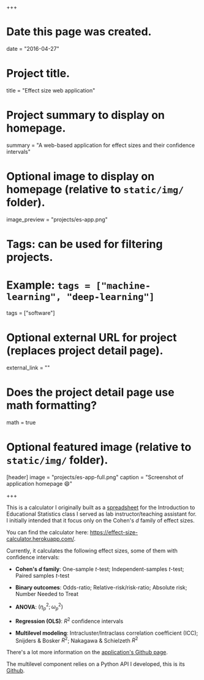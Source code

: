 +++
# Date this page was created.
date = "2016-04-27"

# Project title.
title = "Effect size web application"

# Project summary to display on homepage.
summary = "A web-based application for effect sizes and their confidence intervals"

# Optional image to display on homepage (relative to `static/img/` folder).
image_preview = "projects/es-app.png"

# Tags: can be used for filtering projects.
# Example: `tags = ["machine-learning", "deep-learning"]`
tags = ["software"]

# Optional external URL for project (replaces project detail page).
external_link = ""

# Does the project detail page use math formatting?
math = true

# Optional featured image (relative to `static/img/` folder).
[header]
image = "projects/es-app-full.png"
caption = "Screenshot of application homepage :smile:"

+++

This is a calculator I originally built as a [spreadsheet](/misc/others/cohens_d_calculator.xls) for the Introduction to Educational Statistics class I served as lab instructor/teaching assistant for. I initially intended that it focus only on the Cohen's _d_ family of effect sizes.

You can find the calculator here: https://effect-size-calculator.herokuapp.com/.

Currently, it calculates the following effect sizes, some of them with confidence intervals:

- **Cohen's _d_ family**: One-sample _t_-test; Independent-samples _t_-test; Paired samples _t_-test

- **Binary outcomes**: Odds-ratio; Relative-risk/risk-ratio; Absolute risk; Number Needed to Treat

- **ANOVA**: $(\eta^{2}_p; \omega_{p}^{2})$

- **Regression (OLS)**: $R^{2}$ confidence intervals

- **Multilevel modeling**: Intracluster/Intraclass correlation coefficient (ICC); Snijders & Bosker $R^{2}$; Nakagawa & Schielzeth $R^{2}$

There's a lot more information on the [application's Github page](https://github.com/stonegold546/cohens_d_calculators).

The multilevel component relies on a Python API I developed, this is its [Github](https://github.com/stonegold546/py_cohens_d_calculators_gae).
